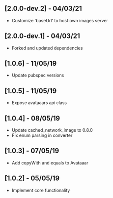 ## [2.0.0-dev.2] - 04/03/21

* Customize 'baseUrl' to host own images server

## [2.0.0-dev.1] - 04/03/21

* Forked and updated dependencies

## [1.0.6] - 11/05/19

* Update pubspec versions

## [1.0.5] - 11/05/19

* Expose avataaars api class

## [1.0.4] - 08/05/19

* Update cached_network_image to 0.8.0
* Fix enum parsing in converter

## [1.0.3] - 07/05/19

* Add copyWith and equals to Avataaar

## [1.0.2] - 05/05/19

* Implement core functionality
